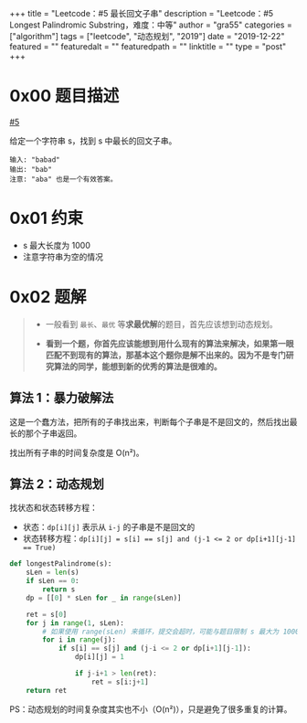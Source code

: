 +++
title = "Leetcode：#5 最长回文子串"
description = "Leetcode：#5 Longest Palindromic Substring，难度：中等"
author = "gra55"
categories = ["algorithm"]
tags = ["leetcode", "动态规划", "2019"]
date = "2019-12-22"
featured = ""
featuredalt = ""
featuredpath = ""
linktitle = ""
type = "post"
+++


# 0x00 题目描述

[#5](https://leetcode-cn.com/problems/longest-palindromic-substring/)

给定一个字符串 s，找到 s 中最长的回文子串。

```shell
输入: "babad"
输出: "bab"
注意: "aba" 也是一个有效答案。
```

# 0x01 约束

+ s 最大长度为 1000
+ 注意字符串为空的情况

# 0x02 题解

> + 一般看到 `最长`、`最优` 等**求最优解**的题目，首先应该想到动态规划。
> 
> + **看到一个题，你首先应该能想到用什么现有的算法来解决，如果第一眼匹配不到现有的算法，那基本这个题你是解不出来的。因为不是专门研究算法的同学，能想到新的优秀的算法是很难的。**

## 算法 1：暴力破解法

这是一个蠢方法，把所有的子串找出来，判断每个子串是不是回文的，然后找出最长的那个子串返回。

找出所有子串的时间复杂度是 O(n²)。

## 算法 2：动态规划

找状态和状态转移方程：

+ 状态：`dp[i][j]` 表示从 `i-j` 的子串是不是回文的
+ 状态转移方程：`dp[i][j] = s[i] == s[j] and (j-1 <= 2 or dp[i+1][j-1] == True)`

```python
def longestPalindrome(s):
    sLen = len(s)
    if sLen == 0:
        return s
    dp = [[0] * sLen for _ in range(sLen)]

    ret = s[0]
    for j in range(1, sLen):
        # 如果使用 range(sLen) 来循环，提交会超时，可能与题目限制 s 最大为 1000 有关，多一次循环就给超时了
        for i in range(j):
            if s[i] == s[j] and (j-i <= 2 or dp[i+1][j-1]):
                dp[i][j] = 1

                if j-i+1 > len(ret):
                    ret = s[i:j+1]
    return ret
```

PS：动态规划的时间复杂度其实也不小（O(n²)），只是避免了很多重复的计算。
